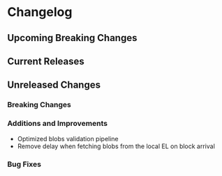 # Changelog

## Upcoming Breaking Changes

## Current Releases

## Unreleased Changes

### Breaking Changes

### Additions and Improvements
- Optimized blobs validation pipeline
- Remove delay when fetching blobs from the local EL on block arrival

### Bug Fixes